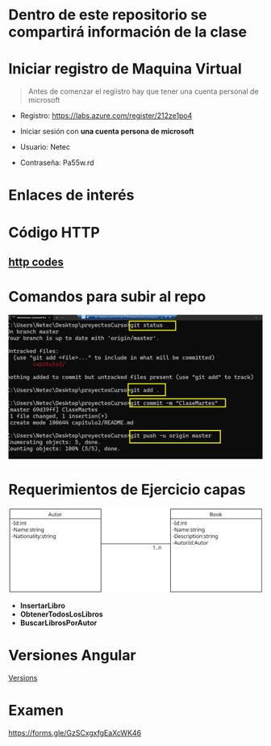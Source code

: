 # Dentro de este repositorio se compartirá información de la clase

# Iniciar registro de Maquina Virtual

> Antes de comenzar el regiistro hay que tener una cuenta personal de microsoft


- Registro:           https://labs.azure.com/register/212ze1po4
- Iniciar sesión con **una cuenta persona de microsoft**

- Usuario:            Netec
- Contraseña:      Pa55w.rd

# Enlaces de interés
# Código HTTP
## [http codes](https://developer.mozilla.org/en-US/docs/Web/HTTP/Status)

# Comandos para subir al repo

![alt text](image.png)

# Requerimientos de Ejercicio capas

![Ejercicio](Ejercicio.png)

- **InsertarLibro**
- **ObtenerTodosLosLibros**
- **BuscarLibrosPorAutor**

# Versiones Angular
[Versions](https://angular.dev/reference/versions)

# Examen

https://forms.gle/GzSCxgxfgEaXcWK46